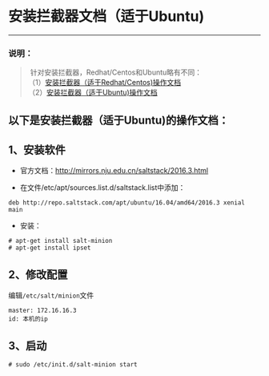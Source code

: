 # 安装拦截器文档（适于Ubuntu)

---
### 说明：
>  针对安装拦截器，Redhat/Centos和Ubuntu略有不同：
> <br/>
> （1）[安装拦截器（适于Redhat/Centos)操作文档][1]<br/>
> （2）[安装拦截器（适于Ubuntu)操作文档][2]<br/>

## 以下是安装拦截器（适于Ubuntu)的操作文档：

## 1、安装软件
- 官方文档：http://mirrors.nju.edu.cn/saltstack/2016.3.html

- 在文件/etc/apt/sources.list.d/saltstack.list中添加：
```
deb http://repo.saltstack.com/apt/ubuntu/16.04/amd64/2016.3 xenial main
```
- 安装：
```
# apt-get install salt-minion
# apt-get install ipset
```
## 2、修改配置
编辑`/etc/salt/minion`文件
```
master: 172.16.16.3
id: 本机的ip
```

## 3、启动
```
# sudo /etc/init.d/salt-minion start
```

 [1]: https://github.com/yunjuhe/atd/blob/master/%E5%AE%89%E8%A3%85%E6%8B%A6%E6%88%AA%E5%99%A8%E6%96%87%E6%A1%A3%EF%BC%88%E9%80%82%E4%BA%8ERedhat&Centos%29.md
 [2]: https://github.com/yunjuhe/atd/blob/master/%E5%AE%89%E8%A3%85%E6%8B%A6%E6%88%AA%E5%99%A8%E6%96%87%E6%A1%A3%EF%BC%88%E9%80%82%E4%BA%8EUbuntu%29.md


